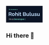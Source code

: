<img src="https://github.com/rohitbulusu/rohitbulusu/blob/main/assets/header.gif" width="100px">

### Hi there 👋

